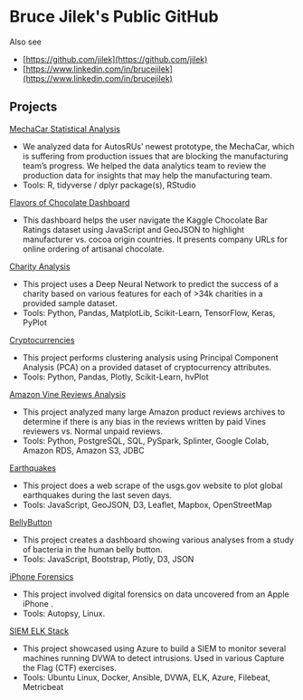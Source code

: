 # Bruce Jilek's Public GitHub

Also see
- [https://github.com/jilek](https://github.com/jilek)
- [https://www.linkedin.com/in/brucejilek](https://www.linkedin.com/in/brucejilek)

## Projects

[MechaCar Statistical Analysis](https://jilek.github.io/MechaCar_Statistical_Analysis/)

+ We analyzed data for AutosRUs’ newest prototype, the MechaCar, which is suffering from production issues that are blocking the manufacturing team’s progress. We helped the data analytics team to review the production data for insights that may help the manufacturing team.
+ Tools: R, tidyverse / dplyr package(s), RStudio

[Flavors of Chocolate Dashboard](https://jilek.github.io/flavors_of_cacao)

+ This dashboard helps the user navigate the Kaggle Chocolate Bar Ratings dataset using JavaScript and GeoJSON to highlight manufacturer vs. cocoa origin countries. It presents company URLs for online ordering of artisanal chocolate.


[Charity Analysis](https://jilek.github.io/Neural_Network_Charity_Analysis)

+ This project uses a Deep Neural Network to predict the success of a charity based on various features for each of >34k charities in a provided sample dataset.
+ Tools: Python, Pandas, MatplotLib, Scikit-Learn, TensorFlow, Keras, PyPlot

[Cryptocurrencies](https://jilek.github.io/Cryptocurrencies)

+ This project performs clustering analysis using Principal Component Analysis (PCA) on a provided dataset of cryptocurrency attributes.
+ Tools: Python, Pandas, Plotly, Scikit-Learn, hvPlot

[Amazon Vine Reviews Analysis](https://jilek.github.io/Amazon_Vine_Analysis)

+ This project analyzed many large Amazon product reviews archives to determine if there is any bias in the reviews written by paid Vines reviewers vs. Normal unpaid reviews.
+ Tools: Python, PostgreSQL, SQL, PySpark, Splinter, Google Colab, Amazon RDS, Amazon S3, JDBC

[Earthquakes](https://jilek.github.io/Earthquakes_past7days)
+ This project does a web scrape of the usgs.gov website to plot global earthquakes during the last seven days.
+ Tools: JavaScript, GeoJSON, D3, Leaflet, Mapbox, OpenStreetMap

[BellyButton](https://jilek.github.io/BellyButton)

+ This project creates a dashboard showing various analyses from a study of bacteria in the human belly button.
+ Tools: JavaScript, Bootstrap, Plotly, D3, JSON

[iPhone Forensics](https://jilek.github.io/iPhone_Forensics)

+ This project involved digital forensics on data uncovered from an Apple iPhone .
+ Tools: Autopsy, Linux.

[SIEM ELK Stack](https://jilek.github.io/ELK-stack-project)
+ This project showcased using Azure to build a SIEM to monitor several machines running DVWA to detect intrusions. Used in various Capture the Flag (CTF) exercises.
+ Tools: Ubuntu Linux, Docker, Ansible, DVWA, ELK, Azure, Filebeat, Metricbeat
